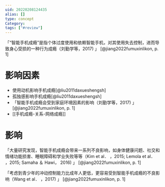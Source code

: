 ```yaml
---
uid: 20220208124435
alias: []
type: concept
Category: 
tags: ["#review"]
---
```


「“智能手机成瘾”是指个体过度使用和依赖智能手机，对其使用失去控制，进而导致身心受损的一种行为成瘾（刘勤学等，2017) 」 [@jiang2022fumuxinlikon, p. 1]

# 影响因素

- 使用动机影响手机成瘾[@liu2011daxueshengsh]
- 孤独感影响手机成瘾[@liu2011daxueshengsh]
- 「智能手机成瘾会受到家庭环境因素的影响（刘勤学等，2017) 」 [@jiang2022fumuxinlikon, p. 1]
- [[手机成瘾-关系-网络成瘾]]

# 影响

「大量研究发现，智能手机成瘾会带来一系列不良影响，如身体健康问题、社交和情绪功能损害、睡眠障碍和学业失败等等（Kim et al． ，2015; Lemola et al． ，2015; Samaha ＆ Hawi， 2016) 」 [@jiang2022fumuxinlikon, p. 1]

「考虑到青少年的冲动控制能力比成年人更低，更容易受到智能手机成瘾的不良影响（Wang et al． ，2017) 」 [@jiang2022fumuxinlikon, p. 1]
